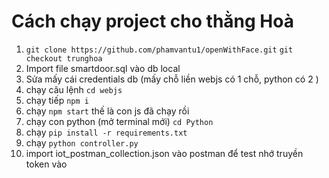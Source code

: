 # Cách chạy project cho thằng Hoà
1. `git clone https://github.com/phamvantu1/openWithFace.git` `git checkout trunghoa`
2. Import file smartdoor.sql vào db local
3. Sửa mấy cái credentials db (mấy chỗ liền webjs có 1 chỗ, python có 2 )
4. chạy câu lệnh `cd webjs`
5. chạy tiếp `npm i`
6. chạy `npm start` thế là con js đã chạy rồi
7. chạy con python (mở terminal mới) `cd Python`
8. chạy `pip install -r requirements.txt
`
9.  chạy `python controller.py`
10. import iot_postman_collection.json vào postman để test nhớ truyền token vào
